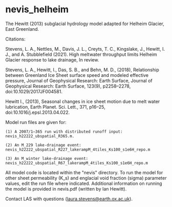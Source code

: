 # nevis_helheim
The Hewitt (2013) subglacial hydrology model adapted for Helheim Glacier, East Greenland.

Citations:

Stevens, L. A., Nettles, M., Davis, J. L., Creyts, T. C., Kingslake, J., Hewitt, I. J., and A. Stubblefield (2021). High meltwater throughput limits Helheim Glacier response to lake drainage, In review.

Stevens, L. A., Hewitt, I., Das, S. B., and Behn, M. D., (2018), Relationship between Greenland Ice Sheet surface speed and modeled effective pressure, Journal of Geophysical Research: Earth Surface, Journal of Geophysical Research: Earth Surface, 123(9), p2258–2278, doi:10.1029/2017JF004581.

Hewitt I., (2013), Seasonal changes in ice sheet motion due to melt water lubrication, Earth Planet. Sci. Lett., 371, p16–25, doi:10.1016/j.epsl.2013.04.022.

Model run files are given for:
    
    (1) A 2007/1–365 run with distributed runoff input: nevis_h22222_ubspatial_R365.m.
    
    (2) An M_229 lake-drainage event: nevis_h22222_ubspatial_R227_lakerampM_4tiles_Ks100_s1e6H_repo.m
    
    (3) An M_winter lake-drainage event: nevis_h22222_ubspatial_R67_lakerampM_4tiles_Ks100_s1e6H_repo.m 
    
All model code is located within the "nevis" directory. To run the model for other sheet permeability (K_s) and englacial void fraction (sigma) parameter values, edit the run file where indicated. Additional information on running the model is provided in nevis.pdf (written by Ian Hewitt).

Contact LAS with questions (laura.stevens@earth.ox.ac.uk).
